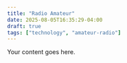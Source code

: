 ```yaml
---
title: "Radio Amateur"
date: 2025-08-05T16:35:29-04:00
draft: true
tags: ["technology", "amateur-radio"]
---
```


Your content goes here.